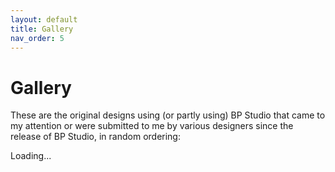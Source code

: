 ```yaml
---
layout: default
title: Gallery
nav_order: 5
---
```


# Gallery

These are the original designs using (or partly using)
BP Studio that came to my attention or were submitted to me by various designers since the release of BP Studio,
in random ordering:

<div id="divG">Loading...</div>

<link rel='stylesheet' href='/assets/gallery/front.css' type='text/css' />
<script src='/assets/gallery/jquery.min.js'></script>
<script src='/assets/gallery/fancybox.js'></script>
<script src='/assets/gallery/modula-wf.js'></script>

<!--
	Here we use fetching to obtain the Modula Gallery on the website Tsai Origami.
	To do so, the target website must CORS ready (can be setup using plugin HTTP Headers),
	and the URL for fetching must directly returns 200 without 301
	(although fetch will follow redirection, but WordPress won't send CORS headers in that case).
-->
<script>
	fetch("https://origami.abstreamace.com/gallery/").then(async (res) => {
		const html = await res.text();
		const reg = new RegExp('<body class="cleanpage">(.+)<script type="application/ld\\+json">', 's');
		const match = html.match(reg);
		document.getElementById("divG").innerHTML = match[1];
		jQuery(".modula.modula-gallery").each(function() {
			let t = jQuery(this).data("config");
			jQuery(this).modulaGallery(t);
		});
	}).catch(() => document.getElementById("divG").innerHTML = "Failed to load gallery.");
</script>
